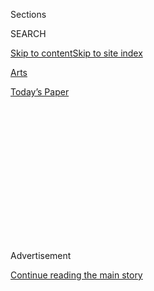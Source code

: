 <div id="app">

<div>

<div>

<div>

<div class="NYTAppHideMasthead css-1q2w90k e1suatyy0">

<div class="section css-ui9rw0 e1suatyy2">

<div class="css-eph4ug er09x8g0">

<div class="css-6n7j50">

</div>

<span class="css-1dv1kvn">Sections</span>

<div class="css-10488qs">

<span class="css-1dv1kvn">SEARCH</span>

</div>

[Skip to content](#site-content)[Skip to site
index](#site-index)

</div>

<div id="masthead-section-label" class="css-1wr3we4 eaxe0e00">

[Arts](https://www.nytimes.com/section/arts)

</div>

<div class="css-10698na e1huz5gh0">

</div>

</div>

<div id="masthead-bar-one" class="section hasLinks css-15hmgas e1csuq9d3">

<div class="css-uqyvli e1csuq9d0">

</div>

<div class="css-1uqjmks e1csuq9d1">

</div>

<div class="css-9e9ivx">

[](https://myaccount.nytimes.com/auth/login?response_type=cookie&client_id=vi)

</div>

<div class="css-1bvtpon e1csuq9d2">

[Today’s
Paper](https://www.nytimes.com/section/todayspaper)

</div>

</div>

</div>

</div>

<div data-aria-hidden="false">

<div id="site-content" data-role="main">

<div>

<div class="css-1aor85t" style="opacity:0.000000001;z-index:-1;visibility:hidden">

<div class="css-1hqnpie">

<div class="css-epjblv">

<span class="css-17xtcya">[Arts](/section/arts)</span><span class="css-x15j1o">|</span><span class="css-fwqvlz">Restaurants</span>

</div>

<div class="css-k008qs">

<div class="css-1iwv8en">

<span class="css-18z7m18"></span>

<div>

</div>

</div>

<span class="css-1n6z4y">https://nyti.ms/29z7MiC</span>

<div class="css-1705lsu">

<div class="css-4xjgmj">

<div class="css-4skfbu" data-role="toolbar" data-aria-label="Social Media Share buttons, Save button, and Comments Panel with current comment count" data-testid="share-tools">

  - 
  - 
  - 
  - 
    
    <div class="css-6n7j50">
    
    </div>

  - 

</div>

</div>

</div>

</div>

</div>

</div>

<div id="NYT_TOP_BANNER_REGION" class="css-13pd83m">

</div>

<div id="top-wrapper" class="css-1sy8kpn">

<div id="top-slug" class="css-l9onyx">

Advertisement

</div>

[Continue reading the main
story](#after-top)

<div class="ad top-wrapper" style="text-align:center;height:100%;display:block;min-height:250px">

<div id="top" class="place-ad" data-position="top" data-size-key="top">

</div>

</div>

<div id="after-top">

</div>

</div>

<div id="sponsor-wrapper" class="css-1hyfx7x">

<div id="sponsor-slug" class="css-19vbshk">

Supported by

</div>

[Continue reading the main
story](#after-sponsor)

<div id="sponsor" class="ad sponsor-wrapper" style="text-align:center;height:100%;display:block">

</div>

<div id="after-sponsor">

</div>

</div>

<div class="css-1vkm6nb ehdk2mb0">

# Restaurants

</div>

<div class="css-xt80pu e12qa4dv0">

<div class="css-18e8msd">

<div class="css-vp77d3 epjyd6m0">

<div class="css-1baulvz">

<span class="css-1baulvz" itemprop="author">Bryan Miller</span>

</div>

</div>

  - April 22,
    1988

  - 
    
    <div class="css-4xjgmj">
    
    <div class="css-d8bdto" data-role="toolbar" data-aria-label="Social Media Share buttons, Save button, and Comments Panel with current comment count" data-testid="share-tools">
    
      - 
      - 
      - 
      - 
        
        <div class="css-6n7j50">
        
        </div>
    
      - 
    
    </div>
    
    </div>

</div>

</div>

<div class="section meteredContent css-1r7ky0e" name="articleBody" itemprop="articleBody">

<div class="css-j3uhc5">

<div class="css-1ve50l5">

<div class="css-1si6tjw">

<div class="css-p5jc4e">

![<span class="css-cnj6d5 e1z0qqy90" itemprop="copyrightHolder"><span class="css-1ly73wi e1tej78p0">Credit...</span><span><span>The
New York Times
Archives</span></span></span>](https://s1.nyt.com/timesmachine/pages/1/1988/04/22/067888_360W.png?quality=75&auto=webp&disable=upscale)

</div>

<div class="css-1s1pakw">

<div class="css-udpjq9">

See the article in its original context from  
April 22, 1988, <span>Section C,</span> Page
26<span class="css-iry6ay"></span>[Buy
Reprints](https://store.nytimes.com/collections/new-york-times-page-reprints?utm_source=nytimes&utm_medium=article-page&utm_campaign=reprints)

</div>

<div class="css-1nq039c">

[View on
timesmachine](http://timesmachine.nytimes.com/timesmachine/1988/04/22/067888.html)

</div>

<div class="css-1gus26i">

TimesMachine is an exclusive benefit for home delivery and digital
subscribers.

</div>

</div>

</div>

<div class="css-1mweozg">

<div class="css-14uxcda">

About the Archive

</div>

<div class="css-6hi8ev">

This is a digitized version of an article from The Times’s print
archive, before the start of online publication in 1996. To preserve
these articles as they originally appeared, The Times does not alter,
edit or update them.

</div>

<div class="css-6hi8ev">

Occasionally the digitization process introduces transcription errors or
other problems; we are continuing to work to improve these archived
versions.

</div>

</div>

</div>

</div>

<div class="css-1fanzo5 StoryBodyCompanionColumn">

<div class="css-53u6y8">

The Drake Hotel opened its sumptuous restaurant, Lafayette, in July 1986
with the reserve and discretion of a Swiss banker - actually, the hotel
is owned by two Swiss companies, Swissair and Nestle S.A. In less than
two years, Lafayette has become one of the city's most exhilarating
dining rooms under the direction of two French chefs: Louis Outhier, the
consultant, who had a Michelin three-star restaurant on the French
Riviera, and his startlingly gifted protege, Jean-Georges Vongerichten,
who is the full-time chef. Curiously, both remain relatively unknown
here outside of professional circles. That should not last long, for the
kitchen's performance, paired with the highly civilized service, now
merits four stars.

Mr. Outhier, who recently closed his own restaurant, L'Oasis in the town
of La Napoule, now consults at a half-dozen establishments around the
world. He certainly need not lose sleep over his New York operation when
on the road. Mr. Vongerichten, a 31-year-old native of Alsace,
brilliantly executes the sunny, herb-infused cuisine of Mediterranean
France for which his mentor is renowned. The young chef's repertory is
exquisitely refined yet never fussy, and the galaxy of flavors found on
the menu reflects Mr. Vongerichten's cosmopolitan background.

After training for three and a half years at Auberge de l'Ill in Alsace,
Mr. Vongerichten joined Mr. Outhier's flying chef squadron, where he has
been ever since, with the exception of stints with Paul Bocuse and
another apprenticeship in West Germany. Mr. Vongerichten's assignments
have taken him to restaurants in Bangkok, Singapore, London and Boston
before coming to New York.

Lafayette's dining room is plush and spacious, done in soothing shades
of beige and cream. Tables are widely spaced, and extraneous sound is
well-muffled. The crepuscular lighting sometimes makes it difficult to
read the menu. When a waiter saw us straining, he came by and gave us
tiny flashlights, the kind children twirl at the circus.

</div>

</div>

<div class="css-1fanzo5 StoryBodyCompanionColumn">

<div class="css-53u6y8">

In addition to the $55 prix-fixe dinner menu ($37.50 at lunch), one can
order from two tasting menus, at $65 and $75.

The spring menu begins with such lighter offerings as slices of turnip
wrapped around goat cheese to form little raviolis, in a richly flavored
duck broth along with strips of rare duck breast. Another is a carpaccio
of tuna and black bass pounded together to create a marbled effect,
ringed with minced sweet pepper, eggplant, zucchini and olives glossed
with a saffron and basil vinaigrette. Sea urchin is given a new
dimension here. The saline roe is the base for a terrific cold souffle
ringed by fresh periwinkles, Belon oysters and clams in a shellfish
stock enhanced with lemongrass.

A provocative starter that borrows from Asian cooking is called crab and
Swiss chard cannelloni. Fresh crab meat and Swiss chard are enveloped in
sheets of fresh pasta and set over a pale yellow sauce made with reduced
vegetable bouillon and carrot juice, then seasoned with cardamom and
bound with a little butter - an extraordinary fusion, just faintly sweet
from the carrots. Another Eastern-influenced creation is perfectly
cooked shrimp with pearl onions, fresh peas and bacon in a complex yet
incredibly subtle broth blending carrot juice, lime juice, nutmeg and
cinnamon. Typical of the Provencal style is fresh crayfish arranged over
a fan of zucchini and ripe tomatoes in an aromatic basil and olive oil
dressing.

The service staff at Lafayette is as refined as the food. They never
hover, never fawn, yet when you need something, they magically appear.
The international wine list has fine selections in every price range.
Temperature-controlled rooms assure that the reds are always cellar
temperature.

Mr. Vongerichten's light touch with seafood makes for some dynamic
entrees. Fillet of salmon is hidden under a brittle lid of potatoes
Maxim and ringed with a sweetly perfumed sauce of sherry vinegar, leeks
and caviar; halibut was equally arresting as a special at a recent
lunch, in a vegetable-enriched fish-stock sauce bound with beurre blanc,
accompanied by a ''spaghetti' of blanched cucumbers. For showmanship,
nothing matches the whole sea bass in a meticulously sculptured pastry
crust with a tarragon tomato sauce.

</div>

</div>

<div class="css-1fanzo5 StoryBodyCompanionColumn">

<div class="css-53u6y8">

Roasted guinea hen, more meaty and flavorful than chicken, came in an
assertive olive oil sauce bolstered with herbs and lemon rind along with
an airy timbale of parsley. Roasted rabbit with crisply fried leeks was
flavorful but dry. Spit-roasted baby goat, its meat ruddy and mild, is
compelling in its reduced marinade with fresh peas and carrots. The list
of superlatives goes on.

The pastry chef, Jean-Marc Burillier, has vastly improved the desserts
in the last year. Among those to watch for are the exceptionally light
meringue and bavarian cream pie, the two-layered cake of passion fruit
mousse and chocolate over a bright citric sauce, gratin of wild
raspberries and hazelnut anisette layer cake. Only a chocolate truffle
and Grand Marnier cake came up short by chocoholic standards. A puff
pastry and rhubarb tart ringed with strawberry puree is a serendipitous
way to celebrate the season of renewal - and New York's newest four-star
chef. Lafayette

\* \*\*\* 65 East 56th Street, 832-1565.

Atmosphere: Plush and civilized. Well-spaced tables, good noise control.

Service: Low key and vigilant.

Recommended dishes: Sea urchin souffle, crab and Swiss chard cannelloni,
squab and green lentils, turnip ravioli with goat cheese, salmon with
potato crust, guinea hen with lemon rind and olive oil sauce, halibut in
vegetable and fish stock sauce, sea bass in pastry crust, meringue and
bavarian cream pie, passion fruit mousse and chocolate layer cake,
gratin of wild raspberries, rhubarb tart with strawberry puree.

Price range: Dinner tasting menus at $65 and $75; dinner prix fixe $55;
lunch prix fixe $37.50; lighter lunch (entree of the day and salad) prix
fixe $23.50.

Credit cards: All major cards.

Hours: Lunch, noon to 2:30 P.M. Monday to Friday; dinner, 6:30 to 10:30
P.M. Monday to Friday, 6 to 10:30 P.M. Saturday. Closed Sunday.

</div>

</div>

<div class="css-1fanzo5 StoryBodyCompanionColumn">

<div class="css-53u6y8">

Reservations: Required about a week in advance.

Wheelchair accessibility: All facilities on ground level. What the stars
mean:

(None) ... Poor to satisfactory

\* ... Good

\*\* ... Very good

\*\*\* ... Excellent

\*\*\*\* .... Extraordinary

These ratings reflect the reviewer's reaction primarily to food, with
ambiance and service taken into consideration. Menu listings and prices
are subject to change.

</div>

</div>

</div>

<div>

</div>

<div>

</div>

<div>

</div>

<div>

<div id="bottom-wrapper" class="css-1ede5it">

<div id="bottom-slug" class="css-l9onyx">

Advertisement

</div>

[Continue reading the main
story](#after-bottom)

<div id="bottom" class="ad bottom-wrapper" style="text-align:center;height:100%;display:block;min-height:90px">

</div>

<div id="after-bottom">

</div>

</div>

</div>

</div>

</div>

## Site Index

<div>

</div>

## Site Information Navigation

  - [© <span>2020</span> <span>The New York Times
    Company</span>](https://help.nytimes.com/hc/en-us/articles/115014792127-Copyright-notice)

<!-- end list -->

  - [NYTCo](https://www.nytco.com/)
  - [Contact
    Us](https://help.nytimes.com/hc/en-us/articles/115015385887-Contact-Us)
  - [Work with us](https://www.nytco.com/careers/)
  - [Advertise](https://nytmediakit.com/)
  - [T Brand Studio](http://www.tbrandstudio.com/)
  - [Your Ad
    Choices](https://www.nytimes.com/privacy/cookie-policy#how-do-i-manage-trackers)
  - [Privacy](https://www.nytimes.com/privacy)
  - [Terms of
    Service](https://help.nytimes.com/hc/en-us/articles/115014893428-Terms-of-service)
  - [Terms of
    Sale](https://help.nytimes.com/hc/en-us/articles/115014893968-Terms-of-sale)
  - [Site
    Map](https://spiderbites.nytimes.com)
  - [Help](https://help.nytimes.com/hc/en-us)
  - [Subscriptions](https://www.nytimes.com/subscription?campaignId=37WXW)

</div>

</div>

</div>

</div>
